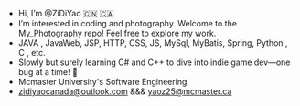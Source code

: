 - Hi, I’m @ZiDiYao 🇨🇳 🇨🇦 
- I’m interested in coding and photography. Welcome to the My_Photography repo! Feel free to explore my work.
- JAVA , JavaWeb, JSP, HTTP, CSS, JS, MySql, MyBatis, Spring, Python , C , etc.
- Slowly but surely learning C# and C++ to dive into indie game dev—one bug at a time! 🚀
- Mcmaster University's Software Engineering 
- zidiyaocanada@outlook.com &&& yaoz25@mcmaster.ca

